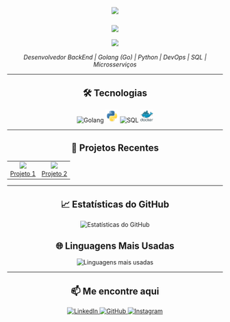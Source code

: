 <h1 align="center">
    <img src="https://readme-typing-svg.demolab.com?font=Fira+Code&size=28&duration=3000&pause=500&color=00FF00&center=true&vCenter=true&width=600&lines=Me+chamo+Vin%C3%ADcius%2C+estudante+de+ADS%2C+entusiasta+da+programa%C3%A7%C3%A3o">
</h1>

<p align="center">
    <img src="https://media.giphy.com/media/v1.Y2lkPTc5MGIyZDNlOWYxZTAyZTc3MzQ5NmUyM2I3NzE0MDVkZGNhNTllNjVmY2Q1ZjBhZCZlcD12MV9pbnRlcm5hbF9naWZzX2dpZklkJmN0PWc/3o85xAY5yS6h59N7kU/giphy.gif" width="150" />
</p>

<p align="center">
    <img src="https://media.giphy.com/media/LHZyixOnHwDDy/giphy.gif" width="300"/>
</p>

<p align="center">
    <em>Desenvolvedor BackEnd | Golang (Go) | Python | DevOps | SQL | Microsserviços </em>
</p>

---

<h2 align="center">🛠 Tecnologias</h2>
<p align="center">
    <img alt="Golang" src="https://cdn.jsdelivr.net/gh/devicons/devicon/icons/go/go-original.svg" height="30"/>
    <img alt="Python" src="https://raw.githubusercontent.com/devicons/devicon/master/icons/python/python-original.svg" height="30"/>
    <img alt="SQL"    src="https://cdn.jsdelivr.net/gh/devicons/devicon/icons/mysql/mysql-original.svg" height="30"/>
    <img alt="DevOps" src="https://raw.githubusercontent.com/devicons/devicon/master/icons/docker/docker-original-wordmark.svg" height="30"/>
</p>

---

<h2 align="center">🚀 Projetos Recentes</h2>

<table align="center" cellspacing="15">
    <tr>
        <td align="center">
            <a href="https://github.com/vsampaioo/projeto1" target="_blank">
                <img src="https://user-images.githubusercontent.com/0000000/placeholder1.png" width="150" />
                <br />
                Projeto 1
            </a>
        </td>
        <td align="center">
            <a href="https://github.com/vsampaioo/projeto2" target="_blank">
                <img src="https://user-images.githubusercontent.com/0000000/placeholder2.png" width="150" />
                <br />
                Projeto 2
            </a>
        </td>
    </tr>
</table>

---

<h2 align="center">📈 Estatísticas do GitHub</h2>
<p align="center">
    <img src="https://github-readme-stats.vercel.app/api?username=vsampaioo&show_icons=true&theme=dark" alt="Estatísticas do GitHub" />
</p>

<h2 align="center">🌐 Linguagens Mais Usadas</h2>
<p align="center">
    <img src="https://github-readme-stats.vercel.app/api/top-langs/?username=vsampaioo&layout=compact&theme=dark" alt="Linguagens mais usadas" />
</p>

---

<h2 align="center">📫 Me encontre aqui</h2>
<p align="center">
    <a href="https://www.linkedin.com/in/vinicius-almeida-sampaio/" target="_blank">
        <img alt="LinkedIn" src="https://img.shields.io/badge/LinkedIn-0A66C2?style=for-the-badge&logo=linkedin&logoColor=white" />
    </a>
    <a href="https://github.com/vsampaioo" target="_blank">
        <img alt="GitHub" src="https://img.shields.io/badge/GitHub-181717?style=for-the-badge&logo=github&logoColor=white" />
    </a>
    <a href="https://www.instagram.com/vini_ipanema/" target="_blank">
        <img alt="Instagram" src="https://img.shields.io/badge/Instagram-%23E4405F?style=for-the-badge&logo=instagram&logoColor=white" />
    </a>
</p>
